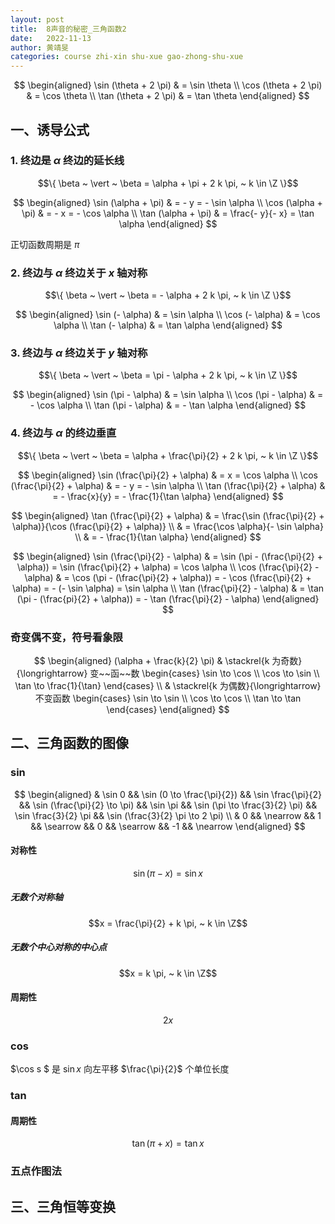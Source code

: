 ```yaml
---
layout: post
title:  8声音的秘密_三角函数2
date:   2022-11-13
author: 黄靖旻
categories: course zhi-xin shu-xue gao-zhong-shu-xue
---
```


$$
\begin{aligned}
    \sin (\theta + 2 \pi) & = \sin \theta \\
    \cos (\theta + 2 \pi) & = \cos \theta \\
    \tan (\theta + 2 \pi) & = \tan \theta
\end{aligned}
$$

## 一、诱导公式

### 1. 终边是 $\alpha$ 终边的延长线

$$\{ \beta ~ \vert ~ \beta = \alpha + \pi + 2 k \pi, ~ k \in \Z \}$$

$$
\begin{aligned}
    \sin (\alpha + \pi) & = - y = - \sin \alpha \\
    \cos (\alpha + \pi) & = - x = - \cos \alpha \\
    \tan (\alpha + \pi) & = \frac{- y}{- x} = \tan \alpha
\end{aligned}
$$

正切函数周期是 $\pi$

### 2. 终边与 $\alpha$ 终边关于 $x$ 轴对称

$$\{ \beta ~ \vert ~ \beta = - \alpha + 2 k \pi, ~ k \in \Z \}$$

$$
\begin{aligned}
    \sin (- \alpha) & = \sin \alpha \\
    \cos (- \alpha) & = \cos \alpha \\
    \tan (- \alpha) & = \tan \alpha
\end{aligned}
$$

### 3. 终边与 $\alpha$ 终边关于 $y$ 轴对称

$$\{ \beta ~ \vert ~ \beta = \pi - \alpha + 2 k \pi, ~ k \in \Z \}$$

$$
\begin{aligned}
    \sin (\pi - \alpha) & = \sin \alpha \\
    \cos (\pi - \alpha) & = - \cos \alpha \\
    \tan (\pi - \alpha) & = - \tan \alpha
\end{aligned}
$$

### 4. 终边与 $\alpha$ 的终边垂直

$$\{ \beta ~ \vert ~ \beta = \alpha + \frac{\pi}{2} + 2 k \pi, ~ k \in \Z \}$$

$$
\begin{aligned}
    \sin (\frac{\pi}{2} + \alpha) & = x = \cos \alpha \\
    \cos (\frac{\pi}{2} + \alpha) & = - y = - \sin \alpha \\
    \tan (\frac{\pi}{2} + \alpha) & = - \frac{x}{y} = - \frac{1}{\tan \alpha}
\end{aligned}
$$

$$
\begin{aligned}
    \tan (\frac{\pi}{2} + \alpha) & = \frac{\sin (\frac{\pi}{2} + \alpha)}{\cos (\frac{\pi}{2} + \alpha)} \\
    & = \frac{\cos \alpha}{- \sin \alpha} \\
    & = - \frac{1}{\tan \alpha}
\end{aligned}
$$

$$
\begin{aligned}
    \sin (\frac{\pi}{2} - \alpha) & = \sin (\pi - (\frac{\pi}{2} + \alpha)) = \sin (\frac{\pi}{2} + \alpha) = \cos \alpha \\
    \cos (\frac{\pi}{2} - \alpha) & = \cos (\pi - (\frac{\pi}{2} + \alpha)) = - \cos (\frac{\pi}{2} + \alpha) = - (- \sin \alpha) = \sin \alpha \\
    \tan (\frac{\pi}{2} - \alpha) & = \tan (\pi - (\frac{pi}{2} + \alpha)) = - \tan (\frac{\pi}{2} - \alpha)
\end{aligned}
$$

### 奇变偶不变，符号看象限

$$
\begin{aligned}
    (\alpha + \frac{k}{2} \pi) & \stackrel{k 为奇数}{\longrightarrow} 变~~函~~数
    \begin{cases} 
        \sin \to \cos \\
        \cos \to \sin \\
        \tan \to \frac{1}{\tan}
    \end{cases} \\
    & \stackrel{k 为偶数}{\longrightarrow} 不变函数
    \begin{cases} 
        \sin \to \sin \\
        \cos \to \cos \\
        \tan \to \tan
    \end{cases}
\end{aligned}
$$

## 二、三角函数的图像

### $\sin$

$$
\begin{aligned}
    & \sin 0 && \sin (0 \to \frac{\pi}{2}) && \sin \frac{\pi}{2} && \sin (\frac{\pi}{2} \to \pi) && \sin \pi && \sin (\pi \to \frac{3}{2} \pi) && \sin \frac{3}{2} \pi && \sin (\frac{3}{2} \pi \to 2 \pi) \\
    & 0 && \nearrow && 1 && \searrow && 0 && \searrow && -1 && \nearrow
\end{aligned}
$$

#### 对称性

$$\sin (\pi - x) = \sin x$$

##### 无数个对称轴

$$x = \frac{\pi}{2} + k \pi, ~ k \in \Z$$

##### 无数个中心对称的中心点

$$x = k \pi, ~ k \in \Z$$

#### 周期性

$$2 x$$

### $\cos$

$\cos s $ 是 $\sin x$ 向左平移 $\frac{\pi}{2}$ 个单位长度

### $\tan$

#### 周期性

$$\tan (\pi + x) = \tan x$$

### 五点作图法

## 三、三角恒等变换